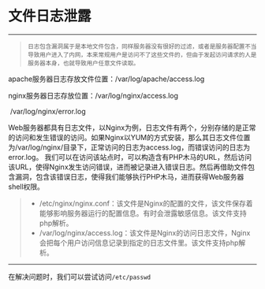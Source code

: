 # 文件日志泄露

---

> ```apl
> 日志包含漏洞属于是本地文件包含，同样服务器没有很好的过滤，或者是服务器配置不当导致用户进入了内网，本来常规用户是访问不了这些文件的，但由于发起访问请求的人是服务器本身，也就导致用户任意文件读取。
> ```

apache服务器日志存放文件位置：/var/log/apache/access.log

nginx服务器日志存放位置：/var/log/nginx/access.log

​								/var/log/nginx/error.log



Web服务器都具有日志文件，以Nginx为例，日志文件有两个，分别存储的是正常的访问和发生错误的访问。如果Nginx以YUM的方式安装，那么其日志文件位置为/var/log/nginx/目录下，正常访问的日志为access.log，而错误访问的日志为error.log。
我们可以在访问该站点时，可以构造含有PHP木马的URL，然后访问该URL，使得Nginx发生访问错误，进而被记录进入错误日志。然后再借助文件包含漏洞，包含该错误日志，使得我们能够执行PHP木马，进而获得Web服务器shell权限。

> - /etc/nginx/nginx.conf：该文件是Nginx的配置的文件，该文件保存着能够影响服务器运行的配置信息。有时会泄露敏感信息。该文件支持php解析。
> - /var/log/nginx/access.log：该文件是Nginx的访问日志文件，Nginx会把每个用户访问信息记录到指定的日志文件里。该文件支持php解析。

----

在解决问题时，我们可以尝试访问`/etc/passwd`


